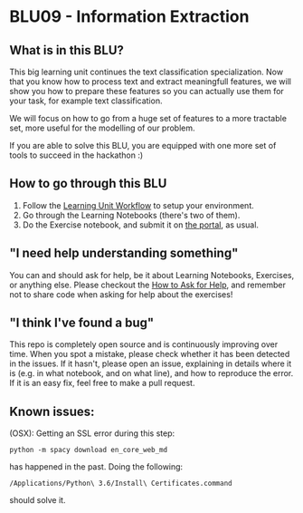 # BLU09 - Information Extraction

## What is in this BLU?

This big learning unit continues the text classification specialization. Now that you know how to process text and extract meaningfull features, we will show you how to prepare these features so you can actually use them for your task, for example text classification.

We will focus on how to go from a huge set of features to a more tractable set, more useful for the modelling of our problem.

If you are able to solve this BLU, you are equipped with one more set of tools to succeed in the hackathon :)

## How to go through this BLU

1. Follow the [Learning Unit Workflow](https://github.com/LDSSA/batch4-students#learning-unit-workflow) to setup your environment.
1. Go through the Learning Notebooks (there's two of them).
1. Do the Exercise notebook, and submit it on [the portal](https://portal.lisbondatascience.org), as usual.

## "I need help understanding something"

You can and should ask for help, be it about Learning Notebooks, Exercises, or anything else. Please checkout the [How to Ask for Help](https://github.com/LDSSA/wiki/wiki/How-to-ask-for-and-give-help), and remember not to share code when asking for help about the exercises! 

## "I think I've found a bug"

This repo is completely open source and is continuously improving over time. When you spot a mistake, please check whether it has been detected in the issues. If it hasn't, please open an issue, explaining in details where it is (e.g. in what notebook, and on what line), and how to reproduce the error. If it is an easy fix, feel free to make a pull request.

## Known issues:

(OSX): Getting an SSL error during this step:

```
python -m spacy download en_core_web_md
```

has happened in the past. Doing the following:

```
/Applications/Python\ 3.6/Install\ Certificates.command
```

should solve it.
